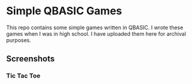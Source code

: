 # Simple QBASIC Games
This repo contains some simple games written in QBASIC. I wrote these games when I was in high school. I have uploaded them here for archival purposes.

## Screenshots
### Tic Tac Toe
